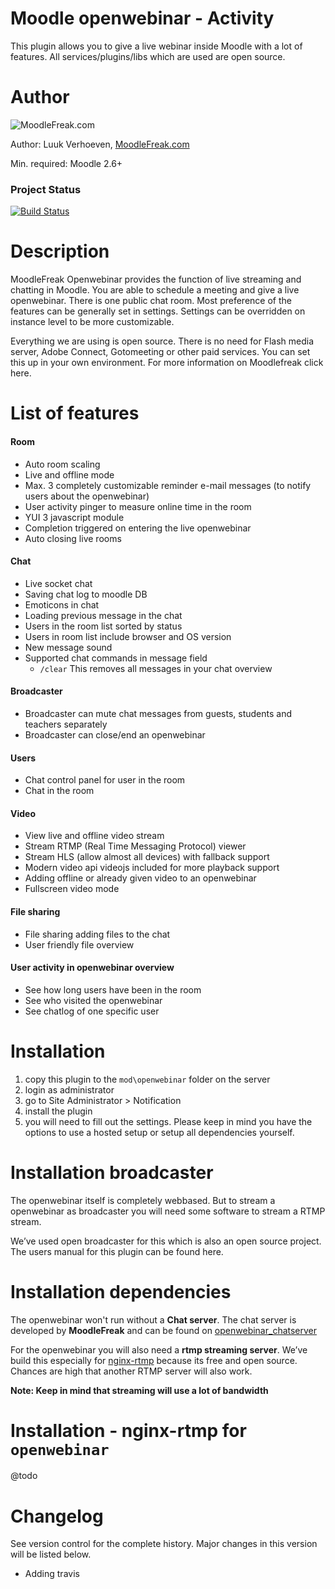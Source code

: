 Moodle openwebinar - Activity
====================
This plugin allows you to give a live webinar inside Moodle with a lot of features. All services/plugins/libs which are used are open source.

Author
====================

![MoodleFreak.com](http://moodlefreak.com/logo_small.png)

Author: Luuk Verhoeven, [MoodleFreak.com](http://www.moodlefreak.com/)

Min. required: Moodle 2.6+

### Project Status
[![Build Status](https://travis-ci.org/MoodleFreak/moodle_mod_openwebinar.svg?branch=master)](https://travis-ci.org/MoodleFreak/moodle_mod_openwebinar/)

Description
====================
MoodleFreak Openwebinar provides the function of live streaming and chatting in Moodle. You are able to schedule a meeting and give a live openwebinar. There is one public chat room. Most preference of the features can be generally set in settings. Settings can be overridden on instance level to be more customizable.

Everything we are using is open source. There is no need for Flash media server, Adobe Connect, Gotomeeting or other paid services. You can set this up in your own environment. For more information on Moodlefreak click here.

List of features
====================

#### Room
  - Auto room scaling
  - Live and offline mode 
  - Max. 3 completely customizable reminder e-mail messages (to notify users about the openwebinar)
  - User activity pinger to measure online time in the room
  - YUI 3 javascript module
  - Completion triggered on entering the live openwebinar
  - Auto closing live rooms
  
#### Chat
  - Live socket chat
  - Saving chat log to moodle DB
  - Emoticons in chat
  - Loading previous message in the chat
  - Users in the room list sorted by status
  - Users in room list include browser and OS version
  - New message sound
  - Supported chat commands in message field 
    - `/clear` This removes all messages in your chat overview

#### Broadcaster
  - Broadcaster can mute chat messages from guests, students and teachers separately
  - Broadcaster can close/end an openwebinar

#### Users
  - Chat control panel for user in the room
  - Chat in the room

#### Video
  - View live and offline video stream
  - Stream RTMP (Real Time Messaging Protocol) viewer
  - Stream HLS (allow almost all devices) with fallback support
  - Modern video api videojs included for more playback support
  - Adding offline or already given video to an openwebinar
  - Fullscreen video mode

#### File sharing
  - File sharing adding files to the chat
  - User friendly file overview

#### User activity in openwebinar overview
  - See how long users have been in the room
  - See who visited the openwebinar
  - See chatlog of one specific user

Installation
====================
1.  copy this plugin to the `mod\openwebinar` folder on the server
2.  login as administrator
3.  go to Site Administrator > Notification
4.  install the plugin
5.  you will need to fill out the settings. Please keep in mind you have the options to use a hosted setup or setup all dependencies yourself.

Installation broadcaster
====================
The openwebinar itself is completely webbased. But to stream a openwebinar as broadcaster you will need some software to stream a RTMP stream. 

We’ve used open broadcaster for this which is also an open source project. The users manual for this plugin can be found here.

Installation dependencies
====================
The openwebinar won't run without a **Chat server**. The chat server is developed by **MoodleFreak** and can be found on [openwebinar_chatserver](https://github.com/MoodleFreak/openwebinar_chatserver)

For the openwebinar you will also need a **rtmp streaming server**. We’ve build this especially for [nginx-rtmp](https://github.com/arut/nginx-rtmp-module) because its free and open source. Chances are high that another RTMP server will also work. 

**Note: Keep in mind that streaming will use a lot of bandwidth** 

Installation - nginx-rtmp for `openwebinar`
====================
@todo

Changelog
====================

See version control for the complete history. Major changes in this version will be listed below.

- Adding travis